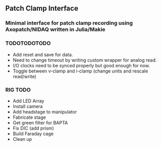 ## Patch Clamp Interface
### Minimal interface for patch clamp recording using Axopatch/NIDAQ written in Julia/Makie


### TODOTODOTODO
 - Add reset and save for data.
 - Need to change timeout by writing custom wrapper for analog read.
 - I/O clocks need to be synced properly but good enough for now.
 - Toggle between v-clamp and i-clamp (change units and rescale read/write)


### RIG TODO
 - Add LED Array
 - Install camera
 - Add headstage to manipulator
 - Fabricate stage
 - Get green filter for BAPTA
 - Fix DIC (add prism)
 - Build Faraday cage
 - Clean up
